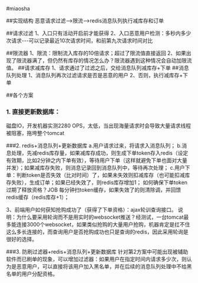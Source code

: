 #miaosha

##实现结构
恶意请求过滤-->限流-->redis消息队列执行减库存和订单

##请求过滤
1、入口只有活动开启前才能获得
2、入口恶意用户检测：多秒内多少次请求---可以记录最近10次请求时间，和前第九次请求时间对比

##限流器
1、限流：限制流入库存的10倍请求；超过了限流值直接返回
2、如果出现了限流器满了，但仍然有库存的情况怎么办？限流器遇到这种情况会自动加限流值。
##请求减库存
1、请求通过了过滤之后，交给消息队列减库存+下单
##消息队列处理
1、消息队列再次过滤请求是否是恶意的用户
2、否则，执行减库存+下单

##各个方案
### 1. 直接更新数据库：
磁盘IO，开发机器实测2280 OPS，太低，当出现海量请求时会导致大量请求线程被阻塞，拖垮整个tomcat

###2. redis+消息队列+更新数据库
a.用户请求过来，将请求入消息队列；
b.消息处理，先减redis库存量，如果减库存成功，则生成下单token存入redis（设定有效期，比如2分钟之内下单有效），等待用户下单（这样就避免下单也面对大量并发）；如果减库存失败，则消息记录回到消息队列中，等待再次处理；
c.用户下单：判断token是否失效（比对时间）了，如果未失效则扣减库存（也可能扣减库存失败），生成订单；如果已经失效了，则redis库存增加1；
如何确保下单token过期了释放资格？JOB 每分钟扫token缓存，如果失效了的则清除调，并回馈redis缓存（redis库存+1）；

3、前端用户如何获知抢购成功了（获得了下单资格）：ajax轮训查询接口。
说明：为什么要采用轮询而不是用实时的websocket推送？经测试，一台tomcat最多能连接3000个websocket，如果类似抢购的大量用户抢购，机器肯定是扛不住这么多长连接的，而查询用户是否抢购成功也只是查询的redis，因此采用轮询是很好的选择。

###3. 防刷过滤器+redis+消息队列+更新数据库
针对第2方案中可能出现被辅助软件而已刷单的现象，可以增加过滤器：如果用户在指定时间内请求多少次，则认为是恶意用户，可以直接将该用户加入黑名单，并在后续的消息队列处理中不给黑名单的用户分配资格。